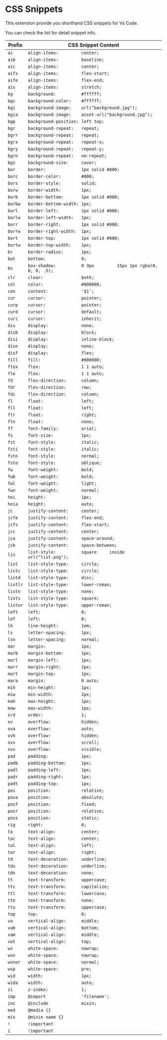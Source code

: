 # CSS Snippets

This extension provide you shorthand CSS snippets for Vs Code.

You can check the list for detail snippet info.

| Prefix | CSS Snippet Content |
| ------ | ------------ |
|`ai`      | `align-items:         center;`|
|`aib`     | `align-items:         baseline;`|
|`aic`     | `align-items:         center;`|
|`aifs`    | `align-items:         flex-start;`|
|`aife`    | `align-items:         flex-end;`|
|`ais`     | `align-items:         stretch;`|
|`bg`      | `background:          #ffffff;`|
|`bgc`     | `background-color:    #ffffff;`|
|`bgi`     | `background-image:    url("background.jpg");`|
|`bgia`    | `background-image:    asset-url("background.jpg");`|
|`bgp`     | `background-position: left top;`|
|`bgr`     | `background-repeat:   repeat;`|
|`bgrr`    | `background-repeat:   repeat;`|
|`bgrx`    | `background-repeat:   repeat-x;`|
|`bgry`    | `background-repeat:   repeat-y;`|
|`bgrn`    | `background-repeat:   no-repeat;`|
|`bgs`     | `background-size:     cover;`|
|`bor`     | `border:              1px solid #000;`|
|`borc`    | `border-color:        #000;`|
|`bors`    | `border-style:        solid;`|
|`borw`    | `border-width:        1px;`|
|`borb`    | `border-bottom:       1px solid #000;`|
|`borbw`   | `border-bottom-width: 1px;`|
|`borl`    | `border-left:         1px solid #000;`|
|`borlw`   | `border-left-width:   1px;`|
|`borr`    | `border-right:        1px solid #000;`|
|`borrw`   | `border-right-width:  1px;`|
|`bort`    | `border-top:          1px solid #000;`|
|`bortw`   | `border-top-width:    1px;`|
|`br`      | `border-radius:       1px;`|
|`bot`     | `bottom:              0;`|
|`bs`      | `box-shadow:          0 3px         15px 1px rgba(0, 0, 0, .5);`|
|`clr`     | `clear:               both;`|
|`col`     | `color:               #000000;`|
|`con`     | `content:             '$1';`|
|`cur`     | `cursor:              pointer;`|
|`curp`    | `cursor:              pointer;`|
|`curd`    | `cursor:              default;`|
|`curi`    | `cursor:              inherit;`|
|`dis`     | `display:             none;`|
|`disb`    | `display:             block;`|
|`disi`    | `display:             inline-block;`|
|`disn`    | `display:             none;`|
|`disf`    | `display:             flex;`|
|`fill`    | `fill:                #000000;`|
|`flex`    | `flex:                1 1 auto;`|
|`fle`     | `flex:                1 1 auto;`|
|`fd`      | `flex-direction:      column;`|
|`fdr`     | `flex-direction:      row;`|
|`fdc`     | `flex-direction:      column;`|
|`fl`      | `float:               left;`|
|`fll`     | `float:               left;`|
|`flr`     | `float:               right;`|
|`fln`     | `float:               none;`|
|`ff`      | `font-family:         arial;`|
|`fs`      | `font-size:           1px;`|
|`fst`     | `font-style:          italic;`|
|`fsti`    | `font-style:          italic;`|
|`fstn`    | `font-style:          normal;`|
|`fsto`    | `font-style:          oblique;`|
|`fw`      | `font-weight:         bold;`|
|`fwb`     | `font-weight:         bold;`|
|`fwl`     | `font-weight:         light;`|
|`fwn`     | `font-weight:         normal;`|
|`hei`     | `height:              1px;`|
|`heia`    | `height:              auto;`|
|`jc`      | `justify-content:     center;`|
|`jcfe`    | `justify-content:     flex-end;`|
|`jcfs`    | `justify-content:     flex-start;`|
|`jcc`     | `justify-content:     center;`|
|`jca`     | `justify-content:     space-around;`|
|`jcb`     | `justify-content:     space-between;`|
|`lis`     | `list-style:          square     inside      url("list.png");`|
|`list`    | `list-style-type:     circle;`|
|`listc`   | `list-style-type:     circle;`|
|`listd`   | `list-style-type:     disc;`|
|`listlr`  | `list-style-type:     lower-roman;`|
|`listn`   | `list-style-type:     none;`|
|`lists`   | `list-style-type:     square;`|
|`listur`  | `list-style-type:     upper-roman;`|
|`left`    | `left:                0;`|
|`lef`     | `left:                0;`|
|`lh`      | `line-height:         1em;`|
|`ls`      | `letter-spacing:      1px;`|
|`lsn`     | `letter-spacing:      normal;`|
|`mar`     | `margin:              1px;`|
|`marb`    | `margin-bottom:       1px;`|
|`marl`    | `margin-left:         1px;`|
|`marr`    | `margin-right:        1px;`|
|`mart`    | `margin-top:          1px;`|
|`mara`    | `margin:              0 auto;`|
|`mih`     | `min-height:          1px;`|
|`miw`     | `min-width:           1px;`|
|`mah`     | `max-height:          1px;`|
|`maw`     | `max-width:           1px;`|
|`ord`     | `order:               1;`|
|`ov`      | `overflow:            hidden;`|
|`ova`     | `overflow:            auto;`|
|`ovh`     | `overflow:            hidden;`|
|`ovs`     | `overflow:            scroll;`|
|`ovv`     | `overflow:            visible;`|
|`pad`     | `padding:             1px;`|
|`padb`    | `padding-bottom:      1px;`|
|`padl`    | `padding-left:        1px;`|
|`padr`    | `padding-right:       1px;`|
|`padt`    | `padding-top:         1px;`|
|`pos`     | `position:            relative;`|
|`posa`    | `position:            absolute;`|
|`posf`    | `position:            fixed;`|
|`posr`    | `position:            relative;`|
|`poss`    | `position:            static;`|
|`rig`     | `right:               0;`|
|`ta`      | `text-align:          center;`|
|`tac`     | `text-align:          center;`|
|`tal`     | `text-align:          left;`|
|`tar`     | `text-align:          right;`|
|`td`      | `text-decoration:     underline;`|
|`tdu`     | `text-decoration:     underline;`|
|`tdn`     | `text-decoration:     none;`|
|`tt`      | `text-transform:      uppercase;`|
|`ttc`     | `text-transform:      capitalize;`|
|`ttl`     | `text-transform:      lowercase;`|
|`ttn`     | `text-transform:      none;`|
|`ttu`     | `text-transform:      uppercase;`|
|`top`     | `top:                 0;`|
|`va`      | `vertical-align:      middle;`|
|`vab`     | `vertical-align:      bottom;`|
|`vam`     | `vertical-align:      middle;`|
|`vat`     | `vertical-align:      top;`|
|`ws`      | `white-space:         nowrap;`|
|`wsn`     | `white-space:         nowrap;`|
|`wsnor`   | `white-space:         normal;`|
|`wsp`     | `white-space:         pre;`|
|`wid`     | `width:               1px;`|
|`wida`    | `width:               auto;`|
|`zi`      | `z-index:             1;`|
|`imp`     | `@import              'filename';`|
|`inc`     | `@include             mixin;`|
|`med`     | `@media {}`|
|`mix`     | `@mixin name {}`|
|`!`       | `!important`|
|`i`       | `!important`|


